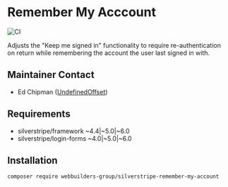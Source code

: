 Remember My Acccount
=================
![CI](https://github.com/webbuilders-group/silverstripe-remember-my-account/workflows/CI/badge.svg)

Adjusts the "Keep me signed in" functionality to require re-authentication on return while remembering the account the user last signed in with.

## Maintainer Contact
* Ed Chipman ([UndefinedOffset](https://github.com/UndefinedOffset))

## Requirements
* silverstripe/framework ~4.4|~5.0|~6.0
* silverstripe/login-forms ~4.0|~5.0|~6.0

## Installation
```
composer require webbuilders-group/silverstripe-remember-my-account
```
